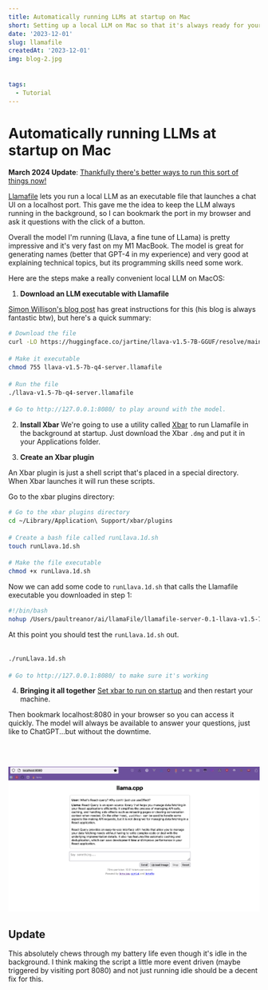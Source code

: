 ```yaml
---
title: Automatically running LLMs at startup on Mac
short: Setting up a local LLM on Mac so that it's always ready for your questions
date: '2023-12-01'
slug: llamafile
createdAt: '2023-12-01'
img: blog-2.jpg


tags:
  - Tutorial
---
```


# Automatically running LLMs at startup on Mac

**March 2024 Update**: [Thankfully there's better ways to run this sort of things now!](https://lmstudio.ai/)

[Llamafile](https://hacks.mozilla.org/2023/11/introducing-llamafile/) lets you run a local LLM as an executable file that launches a chat UI on a localhost port. This gave me the idea to keep the LLM always running in the background, so I can bookmark the port in my browser and ask it questions with the click of a button. 

Overall the model I'm running (Llava, a fine tune of LLama) is pretty impressive and it's very fast on my M1 MacBook. The model is great for generating names (better that GPT-4 in my experience) and very good at explaining technical topics, but its programming skills need some work. 

Here are the steps make a really convenient local LLM on MacOS:

1. **Download an LLM executable with Llamafile**

  [Simon Willison's blog post](https://simonwillison.net/2023/Nov/29/llamafile/) has great instructions for this (his blog is always fantastic btw), but here's a quick summary:

```bash
# Download the file
curl -LO https://huggingface.co/jartine/llava-v1.5-7B-GGUF/resolve/main/llava-v1.5-7b-q4-server.llamafile

# Make it executable
chmod 755 llava-v1.5-7b-q4-server.llamafile

# Run the file
./llava-v1.5-7b-q4-server.llamafile

# Go to http://127.0.0.1:8080/ to play around with the model. 
```

  

2. **Install Xbar**
We're going to use a utility called [Xbar](https://xbarapp.com/) to run Llamafile in the background at startup. Just download the Xbar `.dmg` and put it in your Applications folder.

  
3. **Create an Xbar plugin**

An Xbar plugin is just a shell script that's placed in a special directory. When Xbar launches it will run these scripts.

Go to the xbar plugins directory:

  

```bash
# Go to the xbar plugins directory
cd ~/Library/Application\ Support/xbar/plugins

# Create a bash file called runLlava.1d.sh
touch runLlava.1d.sh

# Make the file executable
chmod +x runLlava.1d.sh
```

Now we can add some code to `runLlava.1d.sh` that calls the Llamafile executable you downloaded in step 1:

```bash
#!/bin/bash
nohup /Users/paultreanor/ai/llamaFile/llamafile-server-0.1-llava-v1.5-7b-q4 &
```


At this point you should test the `runLlava.1d.sh` out. 

  

```bash

./runLlava.1d.sh

# Go to http://127.0.0.1:8080/ to make sure it's working
```

  

4. **Bringing it all together**
[Set xbar to run on startup](https://www.idownloadblog.com/2015/03/24/apps-launch-system-startup-mac/) and then restart your machine. 

Then bookmark localhost:8080 in your browser so you can access it quickly. The model will always be available to answer your questions, just like to ChatGPT...but without the downtime.

\
&nbsp;

<img src="/images/llamafile/bookmark.png" alt="llamafile web UI and bookmark">

## Update
This absolutely chews through my battery life even though it's idle in the background. I think making the script a little more event driven (maybe triggered by visiting port 8080) and not just running idle should be a decent fix for this. 
